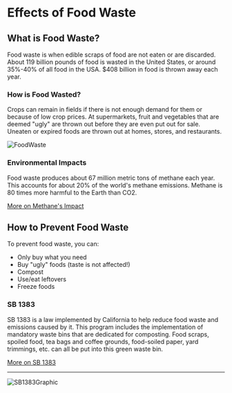 <h1> Effects of Food Waste</h1>

<h2> What is Food Waste? </h2>
<p> Food waste is when edible scraps of food are not eaten or are discarded. About 119 billion pounds of food is wasted in the United States, or around 35%-40% of all food in the USA. $408 billion in food is thrown away each year. </p>

<h3> How is Food Wasted? </h3>
<p> Crops can remain in fields if there is not enough demand for them or because of low crop prices. At supermarkets, fruit and vegetables that are deemed "ugly" are thrown out before they are even put out for sale. Uneaten or expired foods are thrown out at homes, stores, and restaurants. </p>

<img src="https://static.scientificamerican.com/sciam/cache/file/8BC69D77-99DF-46CB-B029DF3BDF632453_source.jpg?w=690&h=930&6ADB0F0C-1409-4AA8-A1B85180336808F5" alt="FoodWaste">

<h3> Environmental Impacts </h3>
<p> Food waste produces about 67 million metric tons of methane each year. This accounts for about 20% of the world's methane emissions. Methane is 80 times more harmful to the Earth than CO2. </p>
<a href='https://www.iea.org/reports/global-methane-tracker-2022/methane-and-climate-change'> More on Methane's Impact</a>

<h2> How to Prevent Food Waste </h2>
<p> To prevent food waste, you can:</p>
<ul>
<li>Only buy what you need</li>
  <li>Buy "ugly" foods (taste is not affected!)</li>
 <li>Compost</li>
  <li>Use/eat leftovers</li>
 <li>Freeze foods</li>
</ul>

<h3> SB 1383 </h3>
<p> SB 1383 is a law implemented by California to help reduce food waste and emissions caused by it. This program includes the implementation of mandatory waste bins that are dedicated for composting. Food scraps, spoiled food, tea bags and coffee grounds, food-soiled paper, yard trimmings, etc. can all be put into this green waste bin. </p>
<a href='https://calrecycle.ca.gov/organics/slcp/education/'> More on SB 1383 </a>

---
<img src="https://www.smcsustainability.org/wp-content/uploads/SB-1383-what-goes-in-the-green-bin.jpg" alt="SB1383Graphic">

